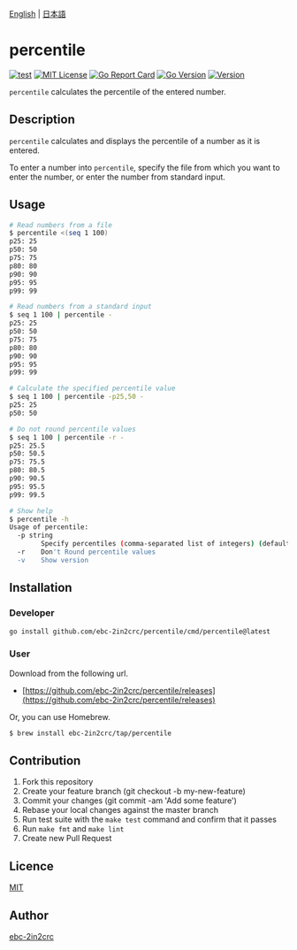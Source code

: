 [English](README.md) | [日本語](README_ja.md)

# percentile

[![test](https://github.com/ebc-2in2crc/percentile/actions/workflows/test.yml/badge.svg)](https://github.com/ebc-2in2crc/percentile/actions/workflows/test.yml)
[![MIT License](http://img.shields.io/badge/license-MIT-blue.svg?style=flat)](LICENSE)
[![Go Report Card](https://goreportcard.com/badge/github.com/ebc-2in2crc/percentile)](https://goreportcard.com/report/github.com/ebc-2in2crc/percentile)
[![Go Version](https://img.shields.io/github/go-mod/go-version/ebc-2in2crc/percentile)](https://img.shields.io/github/go-mod/go-version/ebc-2in2crc/percentile)
[![Version](https://img.shields.io/github/release/ebc-2in2crc/percentile.svg?label=version)](https://img.shields.io/github/release/ebc-2in2crc/percentile.svg?label=version)

`percentile` calculates the percentile of the entered number.

## Description

`percentile` calculates and displays the percentile of a number as it is entered.

To enter a number into `percentile`, specify the file from which you want to enter the number, or enter the number from standard input.

## Usage

```bash
# Read numbers from a file
$ percentile <(seq 1 100)
p25: 25
p50: 50
p75: 75
p80: 80
p90: 90
p95: 95
p99: 99

# Read numbers from a standard input
$ seq 1 100 | percentile -
p25: 25
p50: 50
p75: 75
p80: 80
p90: 90
p95: 95
p99: 99

# Calculate the specified percentile value
$ seq 1 100 | percentile -p25,50 -
p25: 25
p50: 50

# Do not round percentile values
$ seq 1 100 | percentile -r -
p25: 25.5
p50: 50.5
p75: 75.5
p80: 80.5
p90: 90.5
p95: 95.5
p99: 99.5

# Show help
$ percentile -h
Usage of percentile:
  -p string
    	Specify percentiles (comma-separated list of integers) (default "25,50,75,80,90,95,99")
  -r	Don't Round percentile values
  -v	Show version
```

## Installation

### Developer

```bash
go install github.com/ebc-2in2crc/percentile/cmd/percentile@latest
```

### User

Download from the following url.

- [https://github.com/ebc-2in2crc/percentile/releases](https://github.com/ebc-2in2crc/percentile/releases)

Or, you can use Homebrew.

```bash
$ brew install ebc-2in2crc/tap/percentile
```

## Contribution

1. Fork this repository
2. Create your feature branch (git checkout -b my-new-feature)
3. Commit your changes (git commit -am 'Add some feature')
4. Rebase your local changes against the master branch
5. Run test suite with the `make test` command and confirm that it passes
6. Run `make fmt` and `make lint`
7. Create new Pull Request

## Licence

[MIT](https://github.com/ebc-2in2crc/percentile/blob/master/LICENSE)

## Author

[ebc-2in2crc](https://github.com/ebc-2in2crc)
